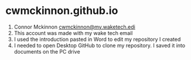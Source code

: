# cwmckinnon.github.io
1.	Connor Mckinnon cwmckinnon@my.waketech.edi
2.	This account was made with my wake tech email
3.	I used the introduction pasted in Word to edit my repository I created
4.	I needed to open Desktop GitHub to clone my repository. I saved it into documents on the PC drive

